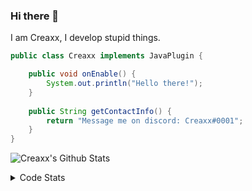 ### Hi there 👋

I am Creaxx, I develop stupid things. 

```java
public class Creaxx implements JavaPlugin {

    public void onEnable() {
        System.out.println("Hello there!");
    }
    
    public String getContactInfo() {
        return "Message me on discord: Creaxx#0001";
    }
}
```

![Creaxx's Github Stats](https://github-readme-stats.vercel.app/api?username=CreaxxOG&show_icons=true&theme=dark&count_private=true)

<details>
  <summary>Code Stats</summary>

<!--START_SECTION:waka-->
![Code Time](http://img.shields.io/badge/Code%20Time-1%2C432%20hrs%2033%20mins-blue)

![Lines of code](https://img.shields.io/badge/From%20Hello%20World%20I%27ve%20Written-787.9%20thousand%20lines%20of%20code-blue)

**🐱 My GitHub Data** 

> 📦 104.4 kB Used in GitHub's Storage 
 > 
> 🏆 2,729 Contributions in the Year 2023
 > 
> 🚫 Not Opted to Hire
 > 
> 📜 4 Public Repositories 
 > 
> 🔑 3 Private Repositories 
 > 
**I'm a Night 🦉** 

```text
🌞 Morning                459 commits         ██░░░░░░░░░░░░░░░░░░░░░░░   07.06 % 
🌆 Daytime                2692 commits        ██████████░░░░░░░░░░░░░░░   41.43 % 
🌃 Evening                3191 commits        ████████████░░░░░░░░░░░░░   49.11 % 
🌙 Night                  155 commits         █░░░░░░░░░░░░░░░░░░░░░░░░   02.39 % 
```
📅 **I'm Most Productive on Saturday** 

```text
Monday                   807 commits         ███░░░░░░░░░░░░░░░░░░░░░░   12.42 % 
Tuesday                  905 commits         ███░░░░░░░░░░░░░░░░░░░░░░   13.93 % 
Wednesday                953 commits         ████░░░░░░░░░░░░░░░░░░░░░   14.67 % 
Thursday                 1026 commits        ████░░░░░░░░░░░░░░░░░░░░░   15.79 % 
Friday                   628 commits         ██░░░░░░░░░░░░░░░░░░░░░░░   09.67 % 
Saturday                 1101 commits        ████░░░░░░░░░░░░░░░░░░░░░   16.95 % 
Sunday                   1077 commits        ████░░░░░░░░░░░░░░░░░░░░░   16.58 % 
```


📊 **This Week I Spent My Time On** 

```text
💬 Programming Languages: 
Java                     7 hrs 37 mins       ███████████████████░░░░░░   74.63 % 
Kotlin                   1 hr 46 mins        ████░░░░░░░░░░░░░░░░░░░░░   17.42 % 
XML                      48 mins             ██░░░░░░░░░░░░░░░░░░░░░░░   07.90 % 
YAML                     0 secs              ░░░░░░░░░░░░░░░░░░░░░░░░░   00.03 % 
GitIgnore file           0 secs              ░░░░░░░░░░░░░░░░░░░░░░░░░   00.02 % 

🔥 Editors: 
IntelliJ                 10 hrs 13 mins      █████████████████████████   100.00 % 
```

**I Mostly Code in Java** 

```text
Java                     59 repos            ███████████████████░░░░░░   75.64 % 
Kotlin                   10 repos            ███░░░░░░░░░░░░░░░░░░░░░░   12.82 % 
TypeScript               4 repos             █░░░░░░░░░░░░░░░░░░░░░░░░   05.13 % 
CSS                      2 repos             █░░░░░░░░░░░░░░░░░░░░░░░░   02.56 % 
EJS                      1 repo              ░░░░░░░░░░░░░░░░░░░░░░░░░   01.28 % 
```




 Last Updated on 13/08/2023 06:21:07 UTC
<!--END_SECTION:waka-->
</details>
